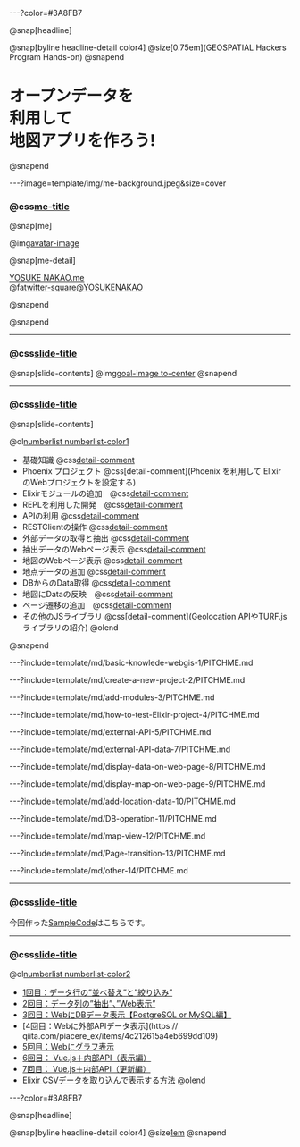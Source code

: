 ---?color=#3A8FB7

@snap[headline]

@snap[byline headline-detail color4]
@size[0.75em](GEOSPATIAL Hackers Program Hands-on)
@snapend

# オープンデータを<br>利用して<br>地図アプリを作ろう!
@snapend

---?image=template/img/me-background.jpeg&size=cover

### @css[me-title](自己紹介)

@snap[me]

@img[avatar-image](template/img/yosukenakao.me.png)

@snap[me-detail]

[YOSUKE NAKAO.me](https://www.yosukenakao.me/)<br>
@fa[twitter-square]()[@YOSUKENAKAO](https://twitter.com/yosukenakao)

@snapend

@snapend

---
### @css[slide-title](本日のゴールイメージ)

@snap[slide-contents]
@img[goal-image to-center](template/img/finish.png)
@snapend

---
### @css[slide-title](ハンズオン講習会の流れ)

@snap[slide-contents]

@ol[numberlist numberlist-color1](false)
- 基礎知識			@css[detail-comment](Webの仕組みやプログラミングに必要な知識を学ぶ)
- Phoenix プロジェクト	@css[detail-comment](Phoenix を利用して Elixir のWebプロジェクトを設定する)
- Elixirモジュールの追加　@css[detail-comment](hexにあるモジュールを追加する)
- REPLを利用した開発　@css[detail-comment](REPLによるコードを試しながら開発する)
- APIの利用 @css[detail-comment](AEDオープンデータプラットフォームを利用してAPIをGetする)
- RESTClientの操作 @css[detail-comment](RESTClientを利用する)
- 外部データの取得と抽出 @css[detail-comment](オープンデータを取得する)
- 抽出データのWebページ表示 @css[detail-comment](抽出したデータをWebに表示する)
- 地図のWebページ表示 @css[detail-comment](leafletjsを利用する)
- 地点データの追加 @css[detail-comment](データを追加する)
- DBからのData取得 @css[detail-comment](DataBaseからDataを取得する)
- 地図にDataの反映　@css[detail-comment](位置情報を登録してWebに表示する)
- ページ遷移の追加　@css[detail-comment](ページのリンクを追加する)
- その他のJSライブラリ	@css[detail-comment](Geolocation APIやTURF.jsライブラリの紹介)
@olend

@snapend

---?include=template/md/basic-knowlede-webgis-1/PITCHME.md

---?include=template/md/create-a-new-project-2/PITCHME.md

---?include=template/md/add-modules-3/PITCHME.md

---?include=template/md/how-to-test-Elixir-project-4/PITCHME.md

---?include=template/md/external-API-5/PITCHME.md


---?include=template/md/external-API-data-7/PITCHME.md

---?include=template/md/display-data-on-web-page-8/PITCHME.md

---?include=template/md/display-map-on-web-page-9/PITCHME.md

---?include=template/md/add-location-data-10/PITCHME.md

---?include=template/md/DB-operation-11/PITCHME.md

---?include=template/md/map-view-12/PITCHME.md

---?include=template/md/Page-transition-13/PITCHME.md

---?include=template/md/other-14/PITCHME.md

---
### @css[slide-title](サンプルコード)

今回作った[SampleCode](https://github.com/TheWaggle/GeoHack_sampleCode.git)はこちらです。

---
### @css[slide-title](Excelから関数型言語マスター)

@ol[numberlist numberlist-color2](false)
- [1回目：データ行の”並べ替え”と”絞り込み”](https://qiita.com/piacere_ex/items/6714e1440e3f25fb46a1)
- [2回目：データ列の”抽出”、”Web表示”](https://qiita.com/piacere_ex/items/b7787580fce5f148242f)
- [3回目：WebにDBデータ表示【PostgreSQL or MySQL編】](https://qiita.com/piacere_ex/items/a7558adc6856e3577dc6)
- [4回目：Webに外部APIデータ表示](https://
qiita.com/piacere_ex/items/4c212615a4eb699dd109)
- [5回目：Webにグラフ表示](https://qiita.com/piacere_ex/items/290b76b76d5ff8e019bf)
- [6回目： Vue.js＋内部API（表示編）](https://qiita.com/piacere_ex/items/50d847170291c41fef64)
- [7回目： Vue.js＋内部API（更新編）](https://qiita.com/piacere_ex/items/7cd1162ce6d66a334a07)
- [Elixir CSVデータを取り込んで表示する方法](https://qiita.com/Yoosuke/items/3d2b0f9c9b9d1a4e491a)
@olend

---?color=#3A8FB7

@snap[headline]

@snap[byline headline-detail color4]
@size[1em](ありがとうございました。)
@snapend
